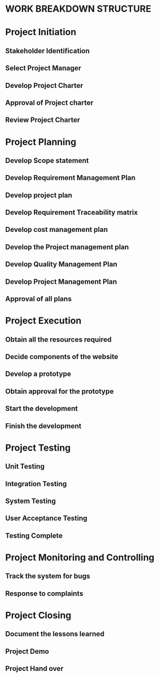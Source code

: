 # WORK BREAKDOWN STRUCTURE			


# Project Initiation
## Stakeholder Identification
## Select Project Manager
## Develop Project Charter
## Approval of Project charter
## Review Project Charter

# Project Planning
## Develop Scope statement
## Develop Requirement Management Plan
## Develop project plan
## Develop Requirement Traceability matrix
## Develop cost management plan
## Develop the Project management plan
## Develop Quality Management Plan
## Develop Project Management Plan
## Approval of all plans 

# Project Execution
## Obtain all the resources required
## Decide components of the website
## Develop a prototype
## Obtain approval for the prototype
## Start the development 
## Finish the development

# Project Testing
## Unit Testing
## Integration Testing
## System Testing
## User Acceptance Testing
## Testing Complete

# Project Monitoring and Controlling
## Track the system for bugs
## Response to complaints

# Project Closing
## Document the lessons learned
## Project Demo
## Project Hand over
